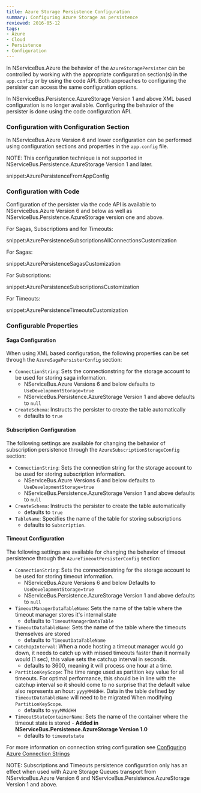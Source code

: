 ```yaml
---
title: Azure Storage Persistence Configuration
summary: Configuring Azure Storage as persistence
reviewed: 2016-05-12
tags:
- Azure
- Cloud
- Persistence
- Configuration
---
```


In NServiceBus.Azure the behavior of the `AzureStoragePersister` can be controlled by working with the appropriate configuration section(s) in the `app.config` or by using the code API. Both approaches to configuring the persister can access the same configuration options.

In NServiceBus.Persistence.AzureStorage Version 1 and above XML based configuration is no longer available. Configuring the behavior of the persister is done using the code configuration API.

### Configuration with Configuration Section
In NServiceBus.Azure Version 6 and lower configuration can be performed using configuration sections and properties in the `app.config` file.

NOTE: This configuration technique is not supported in NServiceBus.Persistence.AzureStorage Version 1 and later.

snippet:AzurePersistenceFromAppConfig

### Configuration with Code
Configuration of the persister via the code API is available to NServiceBus.Azure Version 6 and below as well as NServiceBus.Persistence.AzureStorage version one and above.

For Sagas, Subscriptions and for Timeouts:

snippet:AzurePersistenceSubscriptionsAllConnectionsCustomization

For Sagas:

snippet:AzurePersistenceSagasCustomization

For Subscriptions:

snippet:AzurePersistenceSubscriptionsCustomization

For Timeouts:

snippet:AzurePersistenceTimeoutsCustomization

### Configurable Properties
#### Saga Configuration
  
When using XML based configuration, the following properties can be set through the `AzureSagaPersisterConfig` section:

- `ConnectionString`: Sets the connectionstring for the storage account to be used for storing saga information.  
  - NServiceBus.Azure Versions 6 and below defaults to `UseDevelopmentStorage=true` 
  - NServiceBus.Persistence.AzureStorage Version 1 and above defaults to `null`
- `CreateSchema`: Instructs the persister to create the table automatically
  - defaults to `true`

#### Subscription Configuration
The following settings are available for changing the behavior of subscription persistence through the `AzureSubscriptionStorageConfig` section:

- `ConnectionString`: Sets the connection string for the storage account to be used for storing subscription information.  
  - NServiceBus.Azure Versions 6 and below defaults to `UseDevelopmentStorage=true` 
  - NServiceBus.Persistence.AzureStorage Version 1 and above defaults to `null`
- `CreateSchema`: Instructs the persister to create the table automatically
  - defaults to `true`
- `TableName`: Specifies the name of the table for storing subscriptions
  - defaults to `Subscription`.


#### Timeout Configuration
The following settings are available for changing the behavior of timeout persistence through the `AzureTimeoutPersisterConfig` section:

- `ConnectionString`: Sets the connectionstring for the storage account to be used for storing timeout information.  
  - NServiceBus.Azure Versions 6 and below Defaults to `UseDevelopmentStorage=true` 
  - NServiceBus.Persistence.AzureStorage Version 1 and above defaults to `null`
- `TimeoutManagerDataTableName`: Sets the name of the table where the timeout manager stores it's internal state
  - defaults to `TimeoutManagerDataTable`
- `TimeoutDataTableName`: Sets the name of the table where the timeouts themselves are stored
  - defaults to `TimeoutDataTableName`
- `CatchUpInterval`: When a node hosting a timeout manager would go down, it needs to catch up with missed timeouts faster than it normally would (1 sec), this value  sets the catchup interval in seconds. 
  - defaults to 3600, meaning it will process one hour at a time.
- `PartitionKeyScope`: The time range used as partition key value for all timeouts. For optimal performance, this should be in line with the catchup interval so it should come to no surprise that the default value also represents an hour: `yyyyMMddHH`. Data in the table defined by `TimeoutDataTableName` will need to be migrated When modifying `PartitionKeyScope`.
  - defaults to `yyyMMddHH`
- `TimeoutStateContainerName`: Sets the name of the container where the timeout state is stored - **Added in NServiceBus.Persistence.AzureStorage Version 1.0**
  - defaults to `timeoutstate`

For more information on connection string configuration see [Configuring Azure Connection Strings](https://azure.microsoft.com/en-us/documentation/articles/storage-configure-connection-string/)



NOTE: Subscriptions and Timeouts persistence configuration only has an effect when used with Azure Storage Queues transport from NServiceBus.Azure Version 6 and NServiceBus.Persistence.AzureStorage Version 1 and above.